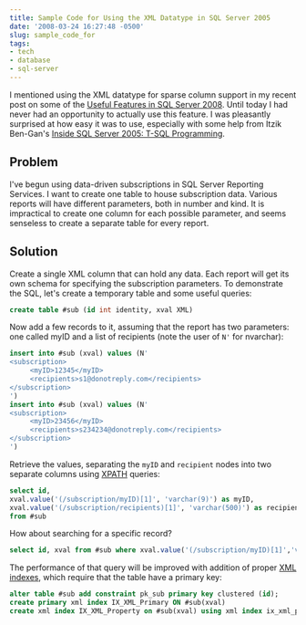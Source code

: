 ```yaml
---
title: Sample Code for Using the XML Datatype in SQL Server 2005
date: '2008-03-24 16:27:48 -0500'
slug: sample_code_for
tags:
- tech
- database
- sql-server
---
```


I mentioned using the XML datatype for sparse column support in my recent post
on some of the [Useful Features in SQL Server 2008](./03-04-summary_of_usef.md). Until today I had never had an opportunity to
actually use this feature. I was pleasantly surprised at how easy it was to use,
especially with some help from Itzik Ben-Gan's [Inside SQL Server 2005: T-SQL
Programming](https://www.microsoftpressstore.com/store/inside-microsoft-sql-server-2005-t-sql-programming-9780735621978).

## Problem

I've begun using data-driven subscriptions in SQL Server Reporting
Services. I want to create one table to house subscription data. Various reports
will have different parameters, both in number and kind. It is impractical to
create one column for each possible parameter, and seems senseless to create a
separate table for every report.

<!-- truncate -->

## Solution

Create a single XML column that can hold any data. Each report
will get its own schema for specifying the subscription parameters. To
demonstrate the SQL, let's create a temporary table and some useful queries:

```sql
create table #sub (id int identity, xval XML)
```

Now add a few records to it, assuming that the report has two parameters: one
called myID and a list of recipients (note the user of `N'` for nvarchar):

```sql
insert into #sub (xval) values (N'
<subscription>
     <myID>12345</myID>
     <recipients>s1@donotreply.com</recipients>
</subscription>
')
insert into #sub (xval) values (N'
<subscription>
     <myID>23456</myID>
     <recipients>s234234@donotreply.com</recipients>
</subscription>
')
```

Retrieve the values, separating the `myID` and `recipient` nodes into two
separate columns using [XPATH](https://www.w3.org/TR/xpath) queries:

```sql
select id,
xval.value('(/subscription/myID)[1]', 'varchar(9)') as myID,
xval.value('(/subscription/recipients)[1]', 'varchar(500)') as recipients
from #sub
```

How about searching for a specific record?

```sql
select id, xval from #sub where xval.value('(/subscription/myID)[1]','varchar(9)') = N'12345'
```

The performance of that query will be improved with addition of proper [XML indexes](https://msdn2.microsoft.com/en-us/library/ms345121.aspx),
which require that the table have a primary key:

```sql
alter table #sub add constraint pk_sub primary key clustered (id);
create primary xml index IX_XML_Primary ON #sub(xval)
create xml index IX_XML_Property on #sub(xval) using xml index ix_xml_primary for property
```
